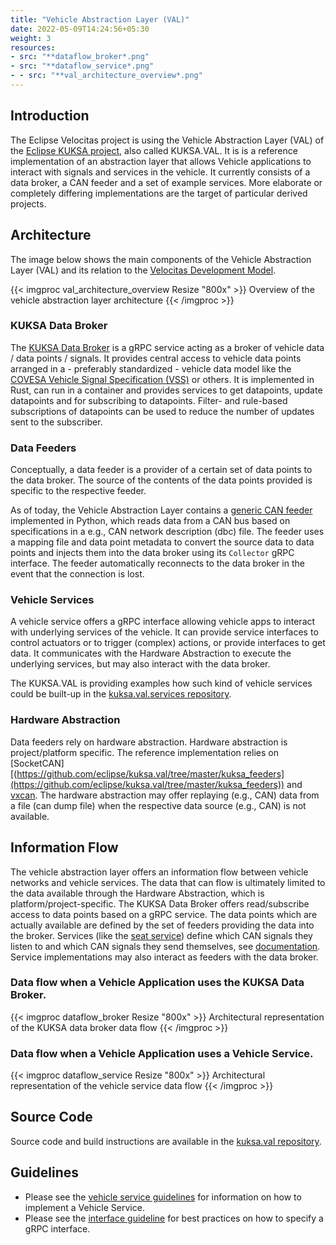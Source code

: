 ```yaml
---
title: "Vehicle Abstraction Layer (VAL)"
date: 2022-05-09T14:24:56+05:30
weight: 3
resources:
- src: "**dataflow_broker*.png"
- src: "**dataflow_service*.png"
- - src: "**val_architecture_overview*.png"
---
```


## Introduction

The Eclipse Velocitas project is using the Vehicle Abstraction Layer (VAL) of the [Eclipse KUKSA project](https://www.eclipse.org/kuksa/), also called KUKSA.VAL.
It is is a reference implementation of an abstraction layer that allows Vehicle applications to interact with signals and services in the vehicle.
It currently consists of a data broker, a CAN feeder and a set of example services.
More elaborate or completely differing implementations are the target of particular derived projects.

## Architecture

The image below shows the main components of the Vehicle Abstraction Layer (VAL) and its relation to the [Velocitas Development Model](/docs/development-model.md).

{{< imgproc val_architecture_overview Resize "800x" >}}
  Overview of the vehicle abstraction layer architecture
{{< /imgproc >}}

### KUKSA Data Broker

The [KUKSA Data Broker](https://github.com/eclipse/kuksa.val/tree/master/kuksa_databroker) is a gRPC service acting as a broker of vehicle data / data points / signals.
It provides central access to vehicle data points arranged in a - preferably standardized - vehicle data model like the [COVESA Vehicle Signal Specification (VSS)](https://covesa.github.io/vehicle_signal_specification/) or others.
It is implemented in Rust, can run in a container and provides services to get datapoints, update datapoints and for subscribing to datapoints.
Filter- and rule-based subscriptions of datapoints can be used to reduce the number of updates sent to the subscriber.

### Data Feeders

Conceptually, a data feeder is a provider of a certain set of data points to the data broker.
The source of the contents of the data points provided is specific to the respective feeder.

As of today, the Vehicle Abstraction Layer contains a [generic CAN feeder](https://github.com/eclipse/kuksa.val/tree/main/kuksa_feeders) implemented in Python,
which reads data from a CAN bus based on specifications in a e.g., CAN network description (dbc) file.
The feeder uses a mapping file and data point metadata to convert the source data to data points and injects them into the data broker using its `Collector` gRPC interface.
The feeder automatically reconnects to the data broker in the event that the connection is lost.

### Vehicle Services

A vehicle service offers a gRPC interface allowing vehicle apps to interact with underlying services of the vehicle.
It can provide service interfaces to control actuators or to trigger (complex) actions, or provide interfaces to get data.
It communicates with the Hardware Abstraction to execute the underlying services, but may also interact with the data broker.

The KUKSA.VAL is providing examples how such kind of vehicle services could be built-up in the [kuksa.val.services repository](https://github.com/eclipse/kuksa.val.services/).

### Hardware Abstraction

Data feeders rely on hardware abstraction. Hardware abstraction is project/platform specific.
The reference implementation relies on [SocketCAN][(https://github.com/eclipse/kuksa.val/tree/master/kuksa_feeders](https://github.com/eclipse/kuksa.val/tree/master/kuksa_feeders)) and
[vxcan](https://github.com/eclipse/kuksa.val/tree/master/kuksa_feeders).
The hardware abstraction may offer replaying (e.g., CAN) data from a file (can dump file) when the respective data source (e.g., CAN) is not available.

## Information Flow

The vehicle abstraction layer offers an information flow between vehicle networks and vehicle services.
The data that can flow is ultimately limited to the data available through the Hardware Abstraction, which is platform/project-specific.
The KUKSA Data Broker offers read/subscribe access to data points based on a gRPC service. The data points which are actually available are defined by the set of feeders providing the data into the broker.
Services (like the [seat service](https://github.com/eclipse/kuksa.val.services/tree/main/seat_service)) define which CAN signals they listen to and which CAN signals they send themselves, see [documentation](https://github.com/eclipse/kuksa.val.services/blob/main/seat_service/src/lib/seat_adjuster/seat_controller/README.md).
Service implementations may also interact as feeders with the data broker.


### Data flow when a Vehicle Application uses the KUKSA Data Broker.

{{< imgproc dataflow_broker Resize "800x" >}}
  Architectural representation of the KUKSA data broker data flow
{{< /imgproc >}}

### Data flow when a Vehicle Application uses a Vehicle Service.

{{< imgproc dataflow_service Resize "800x" >}}
  Architectural representation of the vehicle service data flow
{{< /imgproc >}}

## Source Code

Source code and build instructions are available in the [kuksa.val repository](https://github.com/eclipse/kuksa.val).

## Guidelines

- Please see the [vehicle service guidelines](vehicle_service.md) for information on how to implement a Vehicle Service.
- Please see the [interface guideline](interface_guideline.md) for best practices on how to specify a gRPC interface.

